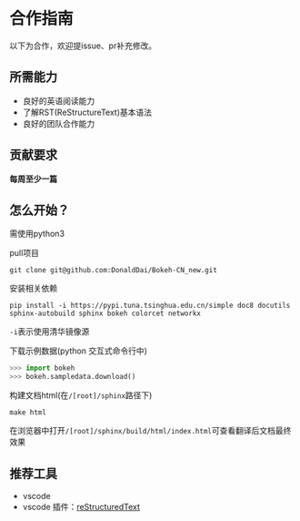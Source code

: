 # 合作指南

以下为合作，欢迎提issue、pr补充修改。

## 所需能力

- 良好的英语阅读能力
- 了解RST(ReStructureText)基本语法
- 良好的团队合作能力

## 贡献要求

**每周至少一篇**

## 怎么开始？

需使用python3

pull项目

```shell
git clone git@github.com:DonaldDai/Bokeh-CN_new.git
```

安装相关依赖

```shell
pip install -i https://pypi.tuna.tsinghua.edu.cn/simple doc8 docutils sphinx-autobuild sphinx bokeh colorcet networkx
```

`-i`表示使用清华镜像源

下载示例数据(python 交互式命令行中)

```python
>>> import bokeh
>>> bokeh.sampledata.download()
```

构建文档html(在`/[root]/sphinx`路径下)

```shell
make html
```

在浏览器中打开`/[root]/sphinx/build/html/index.html`可查看翻译后文档最终效果

## 推荐工具

- vscode
- vscode 插件：[reStructuredText](<https://marketplace.visualstudio.com/items?itemName=lextudio.restructuredtext>)

